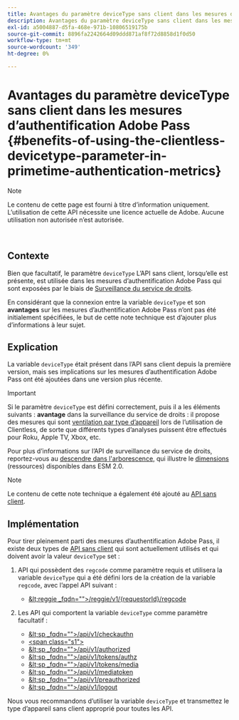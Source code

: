 ```yaml
---
title: Avantages du paramètre deviceType sans client dans les mesures d’authentification Adobe Pass
description: Avantages du paramètre deviceType sans client dans les mesures d’authentification Adobe Pass
exl-id: a5004887-d5fa-468e-971b-10806519175b
source-git-commit: 8896fa2242664d09ddd871af8f72d8858d1f0d50
workflow-type: tm+mt
source-wordcount: '349'
ht-degree: 0%

---
```


# Avantages du paramètre deviceType sans client dans les mesures d’authentification Adobe Pass {#benefits-of-using-the-clientless-devicetype-parameter-in-primetime-authentication-metrics}

>[!NOTE]
>
>Le contenu de cette page est fourni à titre d’information uniquement. L’utilisation de cette API nécessite une licence actuelle de Adobe. Aucune utilisation non autorisée n’est autorisée.

</br>

## Contexte

Bien que facultatif, le paramètre `deviceType` L’API sans client, lorsqu’elle est présente, est utilisée dans les mesures d’authentification Adobe Pass qui sont exposées par le biais de [Surveillance du service de droits](/help/authentication/entitlement-service-monitoring-overview.md).

En considérant que la connexion entre la variable `deviceType` et son **avantages** sur les mesures d’authentification Adobe Pass n’ont pas été initialement spécifiées, le but de cette note technique est d’ajouter plus d’informations à leur sujet.

## Explication

La variable `deviceType` était présent dans l’API sans client depuis la première version, mais ses implications sur les mesures d’authentification Adobe Pass ont été ajoutées dans une version plus récente.



>[!IMPORTANT]
>
>Si le paramètre `deviceType` est défini correctement, puis il a les éléments suivants : **avantage** dans la surveillance du service de droits : il propose des mesures qui sont [ventilation par type d’appareil](/help/authentication/entitlement-service-monitoring-overview.md#clientless_device_type) lors de l’utilisation de Clientless, de sorte que différents types d’analyses puissent être effectués pour Roku, Apple TV, Xbox, etc.


Pour plus d’informations sur l’API de surveillance du service de droits, reportez-vous au [descendre dans l&#39;arborescence,](/help/authentication/entitlement-service-monitoring-api.md#drill-down_tree) qui illustre le [dimensions](/help/authentication/entitlement-service-monitoring-overview.md#esm_dimensions) (ressources) disponibles dans ESM 2.0.

>[!NOTE]
>
>Le contenu de cette note technique a également été ajouté au [API sans client](#clientless_device_type).




## Implémentation

Pour tirer pleinement parti des mesures d’authentification Adobe Pass, il existe deux types de [API sans client](#web_srvs_summary) qui sont actuellement utilisés et qui doivent avoir la valeur `deviceType` set :

1. API qui possèdent des `regcode` comme paramètre requis et utilisera la variable `deviceType` qui a été défini lors de la création de la variable `regcode`, avec l’appel API suivant :
   - [\&lt;reggie _fqdn=&quot;&quot;>/reggie/v1/{requestorId}/regcode](#reg_serv)

1. Les API qui comportent la variable `deviceType` comme paramètre facultatif :
   - [\&lt;sp _fqdn=&quot;&quot;>/api/v1/checkauthn](#check_authn_token)
   - [&lt;span class=&quot;s1&quot;>](#retrieve_authn_token)
   - [\&lt;sp _fqdn=&quot;&quot;>/api/v1/authorized](#init_authz)
   - [\&lt;sp _fqdn=&quot;&quot;>/api/v1/tokens/authz](#retrieve_authz_token)
   - [\&lt;sp _fqdn=&quot;&quot;>/api/v1/tokens/media](#short_media)
   - [\&lt;sp _fqdn=&quot;&quot;>/api/v1/mediatoken](#short_media)
   - [\&lt;sp _fqdn=&quot;&quot;>/api/v1/preauthorized](#PreAuthZ_Resources)
   - [\&lt;sp _fqdn=&quot;&quot;>/api/v1/logout](#init_logout)

Nous vous recommandons d’utiliser la variable `deviceType` et transmettez le type d’appareil sans client approprié pour toutes les API.
